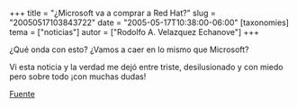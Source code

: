 +++
title = "¿Microsoft va a comprar a Red Hat?"
slug = "20050517103843722"
date = "2005-05-17T10:38:00-06:00"
[taxonomies]
tema = ["noticias"]
autor = ["Rodolfo A. Velazquez Echanove"]
+++

¿Qué onda con esto? ¿Vamos a caer en lo mismo que Microsoft?

Vi esta noticia y la verdad me dejó entre triste, desilusionado y con
miedo pero sobre todo ¡con muchas dudas!

[Fuente](http://linux.slashdot.org/linux/05/05/16/1758249.shtml?tid=109&tid=163&tid=110&tid=98&tid=218)
